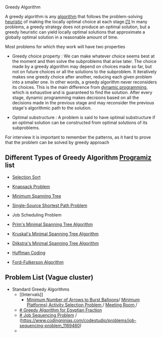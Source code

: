 Greedy Algorithm

A greedy algorithm is any [algorithm](https://en.wikipedia.org/wiki/Algorithm) that follows the problem-solving [heuristic](https://en.wikipedia.org/wiki/Heuristic_(computer_science)) of making the locally optimal choice at each stage.[[1]](https://en.wikipedia.org/wiki/Greedy_algorithm#cite_note-NISTg-1) In many problems, a greedy strategy does not produce an optimal solution, but a greedy heuristic can yield locally optimal solutions that approximate a globally optimal solution in a reasonable amount of time.

  

Most problems for which they work will have two properties

-   Greedy choice property : We can make whatever choice seems best at the moment and then solve the subproblems that arise later. The choice made by a greedy algorithm may depend on choices made so far, but not on future choices or all the solutions to the subproblem. It iteratively makes one greedy choice after another, reducing each given problem into a smaller one. In other words, a greedy algorithm never reconsiders its choices. This is the main difference from [dynamic programming](https://en.wikipedia.org/wiki/Dynamic_programming), which is exhaustive and is guaranteed to find the solution. After every stage, dynamic programming makes decisions based on all the decisions made in the previous stage and may reconsider the previous stage's algorithmic path to the solution.
    
-   Optimal substructure : A problem is said to have optimal substructure if an optimal solution can be constructed from optimal solutions of its subproblems.    

  
  

 For interview it is important to remember the patterns, as it hard to prove that the problem can be solved by greedy approach

## Different Types of Greedy Algorithm [Programiz](https://www.programiz.com/dsa/greedy-algorithm) list

-   [Selection Sort](https://www.programiz.com/dsa/selection-sort)
    
-   [Knapsack Problem](https://en.wikipedia.org/wiki/Knapsack_problem)
    
-   [Minimum Spanning Tree](https://www.programiz.com/dsa/spanning-tree-and-minimum-spanning-tree)
    
-   [Single-Source Shortest Path Problem](https://en.wikipedia.org/wiki/Shortest_path_problem)
    
-   Job Scheduling Problem
    
-   [Prim's Minimal Spanning Tree Algorithm](https://www.programiz.com/dsa/prim-algorithm)
    
-   [Kruskal's Minimal Spanning Tree Algorithm](https://www.programiz.com/dsa/kruskal-algorithm)
    
-   [Dijkstra's Minimal Spanning Tree Algorithm](https://www.programiz.com/dsa/dijkstra-algorithm)
    
-   [Huffman Coding](https://www.programiz.com/dsa/huffman-coding)
    
-   [Ford-Fulkerson Algorithm](https://www.programiz.com/dsa/ford-fulkerson-algorithm)


##  Problem List (Vague cluster)
- Standard Greedy Algorithms 
	- [[Intervals]]
		- [Minimum Number of Arrows to Burst Balloons](https://leetcode.com/problems/minimum-number-of-arrows-to-burst-balloons/)/  [Minimum Platforms](https://practice.geeksforgeeks.org/problems/minimum-platforms-1587115620/1#))[ Activity Selection Problem ](https://www.geeksforgeeks.org/activity-selection-problem-greedy-algo-1/) / [ Meeting Room ](https://leetcode.com/problems/meeting-rooms/) / 
	- [# Greedy Algorithm for Egyptian Fraction](https://www.geeksforgeeks.org/greedy-algorithm-egyptian-fraction/)
	- [# Job Sequencing Problem](https://www.geeksforgeeks.org/job-sequencing-problem/) / (https://www.codingninjas.com/codestudio/problems/job-sequencing-problem_1169460)
	- 